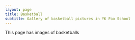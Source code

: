 ```yaml
---
layout: page
title: Basketball
subtitle: Gallery of basketball pictures in YK Pao School
---
```


This page has images of basketballs
